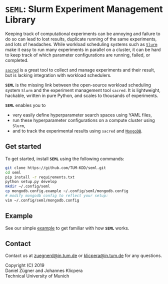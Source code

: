 # `SEML`: Slurm Experiment Management Library

Keeping track of computational experiments can be annoying and failure to do so can lead to lost results, duplicate running of the same experiments, and lots of headaches. While workload scheduling systems such as [`Slurm`](https://slurm.schedmd.com/overview.html) make it easy to run many experiments in parallel on a cluster, it can be hard to keep track of which parameter configurations are running, failed, or completed.

[`sacred`](https://github.com/IDSIA/sacred) is a great tool to collect and manage experiments and their result, but is lacking integration with workload schedulers.

**`SEML`** is the missing link between the open-source workload scheduling system `Slurm` and the experiment management tool `sacred`. It is lightweight, hackable, written in pure Python, and scales to thousands of experiments.

**`SEML`** enables you to 
* very easily define hyperparameter search spaces using YAML files,
* run these hyperparameter configurations on a compute cluster using `Slurm`,
* and to track the experimental results using `sacred` and [`MongoDB`](https://www.mongodb.com/).

## Get started
To get started, install **`SEML`** using the following commands:
```bash
git clone https://github.com/TUM-KDD/seml.git
cd seml
pip install -r requirements.txt
python setup.py develop
mkdir ~/.config/seml
cp mongodb.config.example ~/.config/seml/mongodb.config
# modify mongodb config to reflect your setup:
vim ~/.config/seml/mongodb.config
```
## Example
See our simple [example](examples) to get familiar with how **`SEML`** works.

## Contact
Contact us at zuegnerd@in.tum.de or klicpera@in.tum.de for any questions.

Copyright (C) 2019  
Daniel Zügner and Johannes Klicpera  
Technical University of Munich
